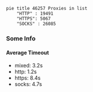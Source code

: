 
```mermaid
pie title 46257 Proxies in list
    "HTTP" : 19491
    "HTTPS": 5067
    "SOCKS" : 26085
```

### Some Info
#### Average Timeout

- mixed: 3.2s
- http: 1.2s
- https: 8.4s
- socks: 4.7s